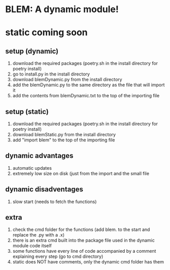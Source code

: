 # BLEM: A dynamic module!
# static coming soon
## setup (dynamic)
1. download the required packages (poetry.sh in the install directory for poetry install)
2. go to install.py in the install directory
3. download blemDynamic.py from the install directory
4. add the blemDynamic.py to the same directory as the file that will import it
5. add the contents from blemDynamic.txt to the top of the importing file
## setup (static)
1. download the required packages (poetry.sh in the install directory for poetry install)
2. download blemStatic.py from the install directory
3. add "import blem" to the top of the importing file
## dynamic advantages
1. automatic updates
2. extremely low size on disk (just from the import and the small file
## dynamic disadventages
1. slow start (needs to fetch the functions)
## extra
1. check the cmd folder for the functions (add blem. to the start and replace the .py with a .x)
2. there is an extra cmd built into the package file used in the dynamic module code itself
3. some functions have every line of code accompanied by a comment explaining every step (go to cmd directory)
4. static does NOT have comments, only the dynamic cmd folder has them
